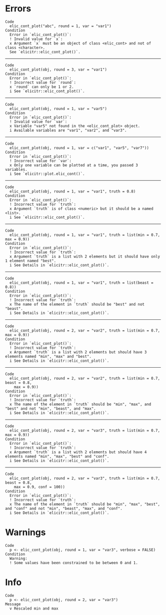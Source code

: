 # Errors

    Code
      elic_cont_plot("abc", round = 1, var = "var1")
    Condition
      Error in `elic_cont_plot()`:
      ! Invalid value for `x`:
      x Argument `x` must be an object of class <elic_cont> and not of class <character>.
      See `elicitr::elic_cont_plot()`.

---

    Code
      elic_cont_plot(obj, round = 3, var = "var1")
    Condition
      Error in `elic_cont_plot()`:
      ! Incorrect value for `round`:
      x `round` can only be 1 or 2.
      i See `elicitr::elic_cont_plot()`.

---

    Code
      elic_cont_plot(obj, round = 1, var = "var5")
    Condition
      Error in `elic_cont_plot()`:
      ! Invalid value for `var`:
      x Variable "var5" not found in the <elic_cont_plot> object.
      i Available variables are "var1", "var2", and "var3".

---

    Code
      elic_cont_plot(obj, round = 1, var = c("var1", "var5", "var7"))
    Condition
      Error in `elic_cont_plot()`:
      ! Incorrect value for `var`:
      x Only one variable can be plotted at a time, you passed 3 variables.
      i See `elicitr::plot.elic_cont()`.

---

    Code
      elic_cont_plot(obj, round = 1, var = "var1", truth = 0.8)
    Condition
      Error in `elic_cont_plot()`:
      ! Incorrect value for `truth`:
      x Argument `truth` is of class <numeric> but it should be a named <list>.
      i See `elicitr::elic_cont_plot()`.

---

    Code
      elic_cont_plot(obj, round = 1, var = "var1", truth = list(min = 0.7, max = 0.9))
    Condition
      Error in `elic_cont_plot()`:
      ! Incorrect value for `truth`:
      x Argument `truth` is a list with 2 elements but it should have only 1 element named "best".
      i See Details in `elicitr::elic_cont_plot()`.

---

    Code
      elic_cont_plot(obj, round = 1, var = "var1", truth = list(beast = 0.8))
    Condition
      Error in `elic_cont_plot()`:
      ! Incorrect value for `truth`:
      x The name of the element in `truth` should be "best" and not "beast".
      i See Details in `elicitr::elic_cont_plot()`.

---

    Code
      elic_cont_plot(obj, round = 2, var = "var2", truth = list(min = 0.7, max = 0.9))
    Condition
      Error in `elic_cont_plot()`:
      ! Incorrect value for `truth`:
      x Argument `truth` is a list with 2 elements but should have 3 elements named "min", "max" and "best".
      i See Details in `elicitr::elic_cont_plot()`.

---

    Code
      elic_cont_plot(obj, round = 2, var = "var2", truth = list(min = 0.7, beast = 0.8,
        max = 0.9))
    Condition
      Error in `elic_cont_plot()`:
      ! Incorrect value for `truth`:
      x The name of the element in `truth` should be "min", "max", and "best" and not "min", "beast", and "max".
      i See Details in `elicitr::elic_cont_plot()`.

---

    Code
      elic_cont_plot(obj, round = 2, var = "var3", truth = list(min = 0.7, max = 0.9))
    Condition
      Error in `elic_cont_plot()`:
      ! Incorrect value for `truth`:
      x Argument `truth` is a list with 2 elements but should have 4 elements named "min", "max", "best" and "conf".
      i See Details in `elicitr::elic_cont_plot()`.

---

    Code
      elic_cont_plot(obj, round = 2, var = "var3", truth = list(min = 0.7, beast = 0.8,
        max = 0.9, conf = 100))
    Condition
      Error in `elic_cont_plot()`:
      ! Incorrect value for `truth`:
      x The name of the element in `truth` should be "min", "max", "best", and "conf" and not "min", "beast", "max", and "conf".
      i See Details in `elicitr::elic_cont_plot()`.

# Warnings

    Code
      p <- elic_cont_plot(obj, round = 1, var = "var3", verbose = FALSE)
    Condition
      Warning:
      ! Some values have been constrained to be between 0 and 1.

# Info

    Code
      p <- elic_cont_plot(obj, round = 2, var = "var3")
    Message
      v Rescaled min and max

